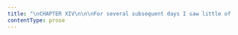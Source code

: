 ```yaml
---
title: "\nCHAPTER XIV\n\n\nFor several subsequent days I saw little of Mr. Rochester.\_ In the\nmornings he seemed much engaged with business, and, in the afternoon,\ngentlemen from Millcote or the neighbourhood called, and sometimes\nstayed to dine with him.\_ When his sprain was well enough to admit of\nhorse exercise, he rode out a good deal; probably to return these\nvisits, as he generally did not come back till late at night.\n\nDuring this interval, even Adèle was seldom sent for to his presence,\nand all my acquaintance with him was confined to an occasional rencontre\nin the hall, on the stairs, or in the gallery, when he would sometimes\npass me haughtily and coldly, just acknowledging my presence by a\ndistant nod or a cool glance, and sometimes bow and smile with\ngentlemanlike affability.\_ His changes of mood did not offend me,\nbecause I saw that I had nothing to do with their alternation; the ebb\nand flow depended on causes quite disconnected with me.\n\nOne day he had had company to dinner, and had sent for my portfolio; in\norder, doubtless, to exhibit its contents: the gentlemen went away\nearly, to attend a public meeting at Millcote, as Mrs. Fairfax informed\nme; but the night being wet and inclement, Mr. Rochester did not\naccompany them.\_ Soon after they were gone he rang the bell: a message\ncame that I and Adèle were to go downstairs.\_ I brushed Adèle’s hair and\nmade her neat, and having ascertained that I was myself in my usual\nQuaker trim, where there was nothing to retouch—all being too close and\nplain, braided locks included, to admit of disarrangement—we descended,\nAdèle wondering whether the petit coffre was at length come; for,\nowing to some mistake, its arrival had hitherto been delayed.\_ She was\ngratified: there it stood, a little carton, on the table when we entered\nthe dining-room.\_ She appeared to know it by instinct.\n\n“Ma boite! ma boite!” exclaimed she, running towards it.\n\n“Yes, there is your ‘boite’ at last: take it into a corner, you genuine\ndaughter of Paris, and amuse yourself with disembowelling it,” said the\ndeep and rather sarcastic voice of Mr. Rochester, proceeding from the\ndepths of an immense easy-chair at the fireside.\_ “And mind,” he\ncontinued, “don’t bother me with any details of the anatomical process,\nor any notice of the condition of the entrails: let your operation be\nconducted in silence: tiens-toi tranquille, enfant; comprends-tu?”\n\nAdèle seemed scarcely to need the warning—she had already retired to a\nsofa with her treasure, and was busy untying the cord which secured the\nlid.\_ Having removed this impediment, and lifted certain silvery\nenvelopes of tissue paper, she merely exclaimed—\n\n“Oh ciel!\_ Que c’est beau!” and then remained absorbed in ecstatic\ncontemplation.\n\n“Is Miss Eyre there?” now demanded the master, half rising from his seat\nto look round to the door, near which I still stood.\n\n“Ah! well, come forward; be seated here.”\_ He drew a chair near his\nown.\_ “I am not fond of the prattle of children,” he continued; “for,\nold bachelor as I am, I have no pleasant associations connected with\ntheir lisp.\_ It would be intolerable to me to pass a whole evening\ntête-à-tête with a brat.\_ Don’t draw that chair farther off, Miss\nEyre; sit down exactly where I placed it—if you please, that is.\_\nConfound these civilities!\_ I continually forget them.\_ Nor do I\nparticularly affect simple-minded old ladies.\_ By-the-bye, I must have\nmine in mind; it won’t do to neglect her; she is a Fairfax, or wed to\none; and blood is said to be thicker than water.”\n\nHe rang, and despatched an invitation to Mrs. Fairfax, who soon arrived,\nknitting-basket in hand.\n\n“Good evening, madam; I sent to you for a charitable purpose.\_ I have\nforbidden Adèle to talk to me about her presents, and she is bursting\nwith repletion: have the goodness to serve her as auditress and\ninterlocutrice; it will be one of the most benevolent acts you ever\nperformed.”\n\nAdèle, indeed, no sooner saw Mrs. Fairfax, than she summoned her to her\nsofa, and there quickly filled her lap with the porcelain, the ivory,\nthe waxen contents of her “boite;” pouring out, meantime, explanations\nand raptures in such broken English as she was mistress of.\n\n“Now I have performed the part of a good host,” pursued Mr. Rochester,\n“put my guests into the way of amusing each other, I ought to be at\nliberty to attend to my own pleasure.\_ Miss Eyre, draw your chair still\na little farther forward: you are yet too far back; I cannot see you\nwithout disturbing my position in this comfortable chair, which I have\nno mind to do.”\n\nI did as I was bid, though I would much rather have remained somewhat in\nthe shade; but Mr. Rochester had such a direct way of giving orders, it\nseemed a matter of course to obey him promptly.\n\nWe were, as I have said, in the dining-room: the lustre, which had been\nlit for dinner, filled the room with a festal breadth of light; the\nlarge fire was all red and clear; the purple curtains hung rich and\nample before the lofty window and loftier arch; everything was still,\nsave the subdued chat of Adèle (she dared not speak loud), and, filling\nup each pause, the beating of winter rain against the panes.\n\nMr. Rochester, as he sat in his damask-covered chair, looked different\nto what I had seen him look before; not quite so stern—much less\ngloomy.\_ There was a smile on his lips, and his eyes sparkled, whether\nwith wine or not, I am not sure; but I think it very probable.\_ He was,\nin short, in his after-dinner mood; more expanded and genial, and also\nmore self-indulgent than the frigid and rigid temper of the morning;\nstill he looked preciously grim, cushioning his massive head against the\nswelling back of his chair, and receiving the light of the fire on his\ngranite-hewn features, and in his great, dark eyes; for he had great,\ndark eyes, and very fine eyes, too—not without a certain change in their\ndepths sometimes, which, if it was not softness, reminded you, at least,\nof that feeling.\n\nHe had been looking two minutes at the fire, and I had been looking the\nsame length of time at him, when, turning suddenly, he caught my gaze\nfastened on his physiognomy.\n\n“You examine me, Miss Eyre,” said he: “do you think me handsome?”\n\nI should, if I had deliberated, have replied to this question by\nsomething conventionally vague and polite; but the answer somehow\nslipped from my tongue before I was aware—“No, sir.”\n\n“Ah!\_ By my word! there is something singular about you,” said he: “you\nhave the air of a little nonnette; quaint, quiet, grave, and simple,\nas you sit with your hands before you, and your eyes generally bent on\nthe carpet (except, by-the-bye, when they are directed piercingly to my\nface; as just now, for instance); and when one asks you a question, or\nmakes a remark to which you are obliged to reply, you rap out a round\nrejoinder, which, if not blunt, is at least brusque.\_ What do you mean\nby it?”\n\n“Sir, I was too plain; I beg your pardon.\_ I ought to have replied that\nit was not easy to give an impromptu answer to a question about\nappearances; that tastes mostly differ; and that beauty is of little\nconsequence, or something of that sort.”\n\n“You ought to have replied no such thing.\_ Beauty of little consequence,\nindeed!\_ And so, under pretence of softening the previous outrage, of\nstroking and soothing me into placidity, you stick a sly penknife under\nmy ear!\_ Go on: what fault do you find with me, pray?\_ I suppose I have\nall my limbs and all my features like any other man?”\n\n“Mr. Rochester, allow me to disown my first answer: I intended no\npointed repartee: it was only a blunder.”\n\n“Just so: I think so: and you shall be answerable for it.\_ Criticise me:\ndoes my forehead not please you?”\n\nHe lifted up the sable waves of hair which lay horizontally over his\nbrow, and showed a solid enough mass of intellectual organs, but an\nabrupt deficiency where the suave sign of benevolence should have risen.\n\n“Now, ma’am, am I a fool?”\n\n“Far from it, sir.\_ You would, perhaps, think me rude if I inquired in\nreturn whether you are a philanthropist?”\n\n“There again!\_ Another stick of the penknife, when she pretended to pat\nmy head: and that is because I said I did not like the society of\nchildren and old women (low be it spoken!).\_ No, young lady, I am not a\ngeneral philanthropist; but I bear a conscience;” and he pointed to the\nprominences which are said to indicate that faculty, and which,\nfortunately for him, were sufficiently conspicuous; giving, indeed, a\nmarked breadth to the upper part of his head: “and, besides, I once had\na kind of rude tenderness of heart.\_ When I was as old as you, I was a\nfeeling fellow enough, partial to the unfledged, unfostered, and\nunlucky; but Fortune has knocked me about since: she has even kneaded me\nwith her knuckles, and now I flatter myself I am hard and tough as an\nIndia-rubber ball; pervious, though, through a chink or two still, and\nwith one sentient point in the middle of the lump.\_ Yes: does that leave\nhope for me?”\n\n“Hope of what, sir?”\n\n“Of my final re-transformation from India-rubber back to flesh?”\n\n“Decidedly he has had too much wine,” I thought; and I did not know what\nanswer to make to his queer question: how could I tell whether he was\ncapable of being re-transformed?\n\n“You looked very much puzzled, Miss Eyre; and though you are not pretty\nany more than I am handsome, yet a puzzled air becomes you; besides, it\nis convenient, for it keeps those searching eyes of yours away from my\nphysiognomy, and busies them with the worsted flowers of the rug; so\npuzzle on.\_ Young lady, I am disposed to be gregarious and communicative\nto-night.”\n\nWith this announcement he rose from his chair, and stood, leaning his\narm on the marble mantelpiece: in that attitude his shape was seen\nplainly as well as his face; his unusual breadth of chest,\ndisproportionate almost to his length of limb.\_ I am sure most people\nwould have thought him an ugly man; yet there was so much unconscious\npride in his port; so much ease in his demeanour; such a look of\ncomplete indifference to his own external appearance; so haughty a\nreliance on the power of other qualities, intrinsic or adventitious, to\natone for the lack of mere personal attractiveness, that, in looking at\nhim, one inevitably shared the indifference, and, even in a blind,\nimperfect sense, put faith in the confidence.\n\n“I am disposed to be gregarious and communicative to-night,” he\nrepeated, “and that is why I sent for you: the fire and the chandelier\nwere not sufficient company for me; nor would Pilot have been, for none\nof these can talk.\_ Adèle is a degree better, but still far below the\nmark; Mrs. Fairfax ditto; you, I am persuaded, can suit me if you will:\nyou puzzled me the first evening I invited you down here.\_ I have almost\nforgotten you since: other ideas have driven yours from my head; but\nto-night I am resolved to be at ease; to dismiss what importunes, and\nrecall what pleases.\_ It would please me now to draw you out—to learn\nmore of you—therefore speak.”\n\nInstead of speaking, I smiled; and not a very complacent or submissive\nsmile either.\n\n“Speak,” he urged.\n\n“What about, sir?”\n\n“Whatever you like.\_ I leave both the choice of subject and the manner\nof treating it entirely to yourself.”\n\nAccordingly I sat and said nothing: “If he expects me to talk for the\nmere sake of talking and showing off, he will find he has addressed\nhimself to the wrong person,” I thought.\n\n“You are dumb, Miss Eyre.”\n\nI was dumb still.\_ He bent his head a little towards me, and with a\nsingle hasty glance seemed to dive into my eyes.\n\n“Stubborn?” he said, “and annoyed.\_ Ah! it is consistent.\_ I put my\nrequest in an absurd, almost insolent form.\_ Miss Eyre, I beg your\npardon.\_ The fact is, once for all, I don’t wish to treat you like an\ninferior: that is” (correcting himself), “I claim only such superiority\nas must result from twenty years’ difference in age and a century’s\nadvance in experience.\_ This is legitimate, et j’y tiens, as Adèle\nwould say; and it is by virtue of this superiority, and this alone, that\nI desire you to have the goodness to talk to me a little now, and divert\nmy thoughts, which are galled with dwelling on one point—cankering as a\nrusty nail.”\n\nHe had deigned an explanation, almost an apology, and I did not feel\ninsensible to his condescension, and would not seem so.\n\n“I am willing to amuse you, if I can, sir—quite willing; but I cannot\nintroduce a topic, because how do I know what will interest you?\_ Ask me\nquestions, and I will do my best to answer them.”\n\n“Then, in the first place, do you agree with me that I have a right to\nbe a little masterful, abrupt, perhaps exacting, sometimes, on the\ngrounds I stated, namely, that I am old enough to be your father, and\nthat I have battled through a varied experience with many men of many\nnations, and roamed over half the globe, while you have lived quietly\nwith one set of people in one house?”\n\n“Do as you please, sir.”\n\n“That is no answer; or rather it is a very irritating, because a very\nevasive one.\_ Reply clearly.”\n\n“I don’t think, sir, you have a right to command me, merely because you\nare older than I, or because you have seen more of the world than I\nhave; your claim to superiority depends on the use you have made of your\ntime and experience.”\n\n“Humph!\_ Promptly spoken.\_ But I won’t allow that, seeing that it would\nnever suit my case, as I have made an indifferent, not to say a bad, use\nof both advantages.\_ Leaving superiority out of the question, then, you\nmust still agree to receive my orders now and then, without being piqued\nor hurt by the tone of command.\_ Will you?”\n\nI smiled: I thought to myself Mr. Rochester is peculiar—he seems to\nforget that he pays me £30 per annum for receiving his orders.\n\n“The smile is very well,” said he, catching instantly the passing\nexpression; “but speak too.”\n\n“I was thinking, sir, that very few masters would trouble themselves to\ninquire whether or not their paid subordinates were piqued and hurt by\ntheir orders.”\n\n“Paid subordinates!\_ What! you are my paid subordinate, are you?\_ Oh\nyes, I had forgotten the salary!\_ Well then, on that mercenary ground,\nwill you agree to let me hector a little?”\n\n“No, sir, not on that ground; but, on the ground that you did forget it,\nand that you care whether or not a dependent is comfortable in his\ndependency, I agree heartily.”\n\n“And will you consent to dispense with a great many conventional forms\nand phrases, without thinking that the omission arises from insolence?”\n\n“I am sure, sir, I should never mistake informality for insolence: one I\nrather like, the other nothing free-born would submit to, even for a\nsalary.”\n\n“Humbug!\_ Most things free-born will submit to anything for a salary;\ntherefore, keep to yourself, and don’t venture on generalities of which\nyou are intensely ignorant.\_ However, I mentally shake hands with you\nfor your answer, despite its inaccuracy; and as much for the manner in\nwhich it was said, as for the substance of the speech; the manner was\nfrank and sincere; one does not often see such a manner: no, on the\ncontrary, affectation, or coldness, or stupid, coarse-minded\nmisapprehension of one’s meaning are the usual rewards of candour.\_ Not\nthree in three thousand raw school-girl-governesses would have answered\nme as you have just done.\_ But I don’t mean to flatter you: if you are\ncast in a different mould to the majority, it is no merit of yours:\nNature did it.\_ And then, after all, I go too fast in my conclusions:\nfor what I yet know, you may be no better than the rest; you may have\nintolerable defects to counterbalance your few good points.”\n\n“And so may you,” I thought.\_ My eye met his as the idea crossed my\nmind: he seemed to read the glance, answering as if its import had been\nspoken as well as imagined—\n\n“Yes, yes, you are right,” said he; “I have plenty of faults of my own:\nI know it, and I don’t wish to palliate them, I assure you.\_ God wot I\nneed not be too severe about others; I have a past existence, a series\nof deeds, a colour of life to contemplate within my own breast, which\nmight well call my sneers and censures from my neighbours to myself.\_ I\nstarted, or rather (for like other defaulters, I like to lay half the\nblame on ill fortune and adverse circumstances) was thrust on to a wrong\ntack at the age of one-and-twenty, and have never recovered the right\ncourse since: but I might have been very different; I might have been as\ngood as you—wiser—almost as stainless.\_ I envy you your peace of mind,\nyour clean conscience, your unpolluted memory.\_ Little girl, a memory\nwithout blot or contamination must be an exquisite treasure—an\ninexhaustible source of pure refreshment: is it not?”\n\n“How was your memory when you were eighteen, sir?”\n\n“All right then; limpid, salubrious: no gush of bilge water had turned\nit to fetid puddle.\_ I was your equal at eighteen—quite your equal.\_\nNature meant me to be, on the whole, a good man, Miss Eyre; one of the\nbetter kind, and you see I am not so.\_ You would say you don’t see it;\nat least I flatter myself I read as much in your eye (beware,\nby-the-bye, what you express with that organ; I am quick at interpreting\nits language).\_ Then take my word for it,—I am not a villain: you are\nnot to suppose that—not to attribute to me any such bad eminence; but,\nowing, I verily believe, rather to circumstances than to my natural\nbent, I am a trite commonplace sinner, hackneyed in all the poor petty\ndissipations with which the rich and worthless try to put on life.\_ Do\nyou wonder that I avow this to you?\_ Know, that in the course of your\nfuture life you will often find yourself elected the involuntary\nconfidant of your acquaintances’ secrets: people will instinctively find\nout, as I have done, that it is not your forte to tell of yourself, but\nto listen while others talk of themselves; they will feel, too, that you\nlisten with no malevolent scorn of their indiscretion, but with a kind\nof innate sympathy; not the less comforting and encouraging because it\nis very unobtrusive in its manifestations.”\n\n“How do you know?—how can you guess all this, sir?”\n\n“I know it well; therefore I proceed almost as freely as if I were\nwriting my thoughts in a diary.\_ You would say, I should have been\nsuperior to circumstances; so I should—so I should; but you see I was\nnot.\_ When fate wronged me, I had not the wisdom to remain cool: I\nturned desperate; then I degenerated.\_ Now, when any vicious simpleton\nexcites my disgust by his paltry ribaldry, I cannot flatter myself that\nI am better than he: I am forced to confess that he and I are on a\nlevel.\_ I wish I had stood firm—God knows I do!\_ Dread remorse when you\nare tempted to err, Miss Eyre; remorse is the poison of life.”\n\n“Repentance is said to be its cure, sir.”\n\n“It is not its cure.\_ Reformation may be its cure; and I could reform—I\nhave strength yet for that—if—but where is the use of thinking of it,\nhampered, burdened, cursed as I am?\_ Besides, since happiness is\nirrevocably denied me, I have a right to get pleasure out of life: and I\nwill get it, cost what it may.”\n\n“Then you will degenerate still more, sir.”\n\n“Possibly: yet why should I, if I can get sweet, fresh pleasure?\_ And I\nmay get it as sweet and fresh as the wild honey the bee gathers on the\nmoor.”\n\n“It will sting—it will taste bitter, sir.”\n\n“How do you know?—you never tried it.\_ How very serious—how very solemn\nyou look: and you are as ignorant of the matter as this cameo head”\n(taking one from the mantelpiece).\_ “You have no right to preach to me,\nyou neophyte, that have not passed the porch of life, and are absolutely\nunacquainted with its mysteries.”\n\n“I only remind you of your own words, sir: you said error brought\nremorse, and you pronounced remorse the poison of existence.”\n\n“And who talks of error now?\_ I scarcely think the notion that flittered\nacross my brain was an error.\_ I believe it was an inspiration rather\nthan a temptation: it was very genial, very soothing—I know that.\_ Here\nit comes again!\_ It is no devil, I assure you; or if it be, it has put\non the robes of an angel of light.\_ I think I must admit so fair a guest\nwhen it asks entrance to my heart.”\n\n“Distrust it, sir; it is not a true angel.”\n\n“Once more, how do you know?\_ By what instinct do you pretend to\ndistinguish between a fallen seraph of the abyss and a messenger from\nthe eternal throne—between a guide and a seducer?”\n\n“I judged by your countenance, sir, which was troubled when you said the\nsuggestion had returned upon you.\_ I feel sure it will work you more\nmisery if you listen to it.”\n\n“Not at all—it bears the most gracious message in the world: for the\nrest, you are not my conscience-keeper, so don’t make yourself uneasy.\_\nHere, come in, bonny wanderer!”\n\nHe said this as if he spoke to a vision, viewless to any eye but his\nown; then, folding his arms, which he had half extended, on his chest,\nhe seemed to enclose in their embrace the invisible being.\n\n“Now,” he continued, again addressing me, “I have received the pilgrim—a\ndisguised deity, as I verily believe.\_ Already it has done me good: my\nheart was a sort of charnel; it will now be a shrine.”\n\n“To speak truth, sir, I don’t understand you at all: I cannot keep up\nthe conversation, because it has got out of my depth.\_ Only one thing, I\nknow: you said you were not as good as you should like to be, and that\nyou regretted your own imperfection;—one thing I can comprehend: you\nintimated that to have a sullied memory was a perpetual bane.\_ It seems\nto me, that if you tried hard, you would in time find it possible to\nbecome what you yourself would approve; and that if from this day you\nbegan with resolution to correct your thoughts and actions, you would in\na few years have laid up a new and stainless store of recollections, to\nwhich you might revert with pleasure.”\n\n“Justly thought; rightly said, Miss Eyre; and, at this moment, I am\npaving hell with energy.”\n\n“Sir?”\n\n“I am laying down good intentions, which I believe durable as flint.\_\nCertainly, my associates and pursuits shall be other than they have\nbeen.”\n\n“And better?”\n\n“And better—so much better as pure ore is than foul dross.\_ You seem to\ndoubt me; I don’t doubt myself: I know what my aim is, what my motives\nare; and at this moment I pass a law, unalterable as that of the Medes\nand Persians, that both are right.”\n\n“They cannot be, sir, if they require a new statute to legalise them.”\n\n“They are, Miss Eyre, though they absolutely require a new statute:\nunheard-of combinations of circumstances demand unheard-of rules.”\n\n“That sounds a dangerous maxim, sir; because one can see at once that it\nis liable to abuse.”\n\n“Sententious sage! so it is: but I swear by my household gods not to\nabuse it.”\n\n“You are human and fallible.”\n\n“I am: so are you—what then?”\n\n“The human and fallible should not arrogate a power with which the\ndivine and perfect alone can be safely intrusted.”\n\n“What power?”\n\n“That of saying of any strange, unsanctioned line of action,—‘Let it be\nright.’”\n\n“‘Let it be right’—the very words: you have pronounced them.”\n\n“May it be right then,” I said, as I rose, deeming it useless to\ncontinue a discourse which was all darkness to me; and, besides,\nsensible that the character of my interlocutor was beyond my\npenetration; at least, beyond its present reach; and feeling the\nuncertainty, the vague sense of insecurity, which accompanies a\nconviction of ignorance.\n\n“Where are you going?”\n\n“To put Adèle to bed: it is past her bedtime.”\n\n“You are afraid of me, because I talk like a Sphynx.”\n\n“Your language is enigmatical, sir: but though I am bewildered, I am\ncertainly not afraid.”\n\n“You are afraid—your self-love dreads a blunder.”\n\n“In that sense I do feel apprehensive—I have no wish to talk nonsense.”\n\n“If you did, it would be in such a grave, quiet manner, I should mistake\nit for sense.\_ Do you never laugh, Miss Eyre?\_ Don’t trouble yourself to\nanswer—I see you laugh rarely; but you can laugh very merrily: believe\nme, you are not naturally austere, any more than I am naturally\nvicious.\_ The Lowood constraint still clings to you somewhat;\ncontrolling your features, muffling your voice, and restricting your\nlimbs; and you fear in the presence of a man and a brother—or father, or\nmaster, or what you will—to smile too gaily, speak too freely, or move\ntoo quickly: but, in time, I think you will learn to be natural with me,\nas I find it impossible to be conventional with you; and then your looks\nand movements will have more vivacity and variety than they dare offer\nnow.\_ I see at intervals the glance of a curious sort of bird through\nthe close-set bars of a cage: a vivid, restless, resolute captive is\nthere; were it but free, it would soar cloud-high.\_ You are still bent\non going?”\n\n“It has struck nine, sir.”\n\n“Never mind,—wait a minute: Adèle is not ready to go to bed yet.\_ My\nposition, Miss Eyre, with my back to the fire, and my face to the room,\nfavours observation.\_ While talking to you, I have also occasionally\nwatched Adèle (I have my own reasons for thinking her a curious\nstudy,—reasons that I may, nay, that I shall, impart to you some day).\_\nShe pulled out of her box, about ten minutes ago, a little pink silk\nfrock; rapture lit her face as she unfolded it; coquetry runs in her\nblood, blends with her brains, and seasons the marrow of her bones.\_ ‘Il\nfaut que je l’essaie!’ cried she, ‘et à l’instant même!’ and she rushed\nout of the room.\_ She is now with Sophie, undergoing a robing process:\nin a few minutes she will re-enter; and I know what I shall see,—a\nminiature of Céline Varens, as she used to appear on the boards at the\nrising of—But never mind that.\_ However, my tenderest feelings are about\nto receive a shock: such is my presentiment; stay now, to see whether it\nwill be realised.”\n\nEre long, Adèle’s little foot was heard tripping across the hall.\_ She\nentered, transformed as her guardian had predicted.\_ A dress of\nrose-coloured satin, very short, and as full in the skirt as it could be\ngathered, replaced the brown frock she had previously worn; a wreath of\nrosebuds circled her forehead; her feet were dressed in silk stockings\nand small white satin sandals.\n\n“Est-ce que ma robe va bien?” cried she, bounding forwards; “et mes\nsouliers? et mes bas?\_ Tenez, je crois que je vais danser!”\n\nAnd spreading out her dress, she chasséed across the room till, having\nreached Mr. Rochester, she wheeled lightly round before him on tip-toe,\nthen dropped on one knee at his feet, exclaiming—\n\n“Monsieur, je vous remercie mille fois de votre bonté;” then rising, she\nadded, “C’est comme cela que maman faisait, n’est-ce pas, monsieur?”\n\n“Pre-cise-ly!” was the answer; “and, ‘comme cela,’ she charmed my\nEnglish gold out of my British breeches’ pocket.\_ I have been green,\ntoo, Miss Eyre,—ay, grass green: not a more vernal tint freshens you now\nthan once freshened me.\_ My Spring is gone, however, but it has left me\nthat French floweret on my hands, which, in some moods, I would fain be\nrid of.\_ Not valuing now the root whence it sprang; having found that it\nwas of a sort which nothing but gold dust could manure, I have but half\na liking to the blossom, especially when it looks so artificial as just\nnow.\_ I keep it and rear it rather on the Roman Catholic principle of\nexpiating numerous sins, great or small, by one good work.\_ I’ll explain\nall this some day.\_ Good-night.”\n"
contentType: prose
---
```



